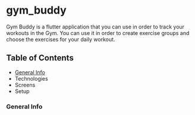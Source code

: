 # gym_buddy

Gym Buddy is a flutter application that you can use in order to track your workouts in the Gym. You can use it in order to create exercise groups and choose the exercises for your daily workout.

## Table of Contents

* [General Info](#general-info)
* Technologies
* Screens
* Setup



### General Info
